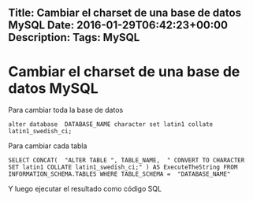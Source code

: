 Title: Cambiar el charset de una base de datos MySQL
Date: 2016-01-29T06:42:23+00:00
Description: 
Tags: MySQL
---
# Cambiar el charset de una base de datos MySQL

Para cambiar toda la base de datos
```
alter database  DATABASE_NAME character set latin1 collate latin1_swedish_ci;
```

Para cambiar cada tabla
```
SELECT CONCAT(  "ALTER TABLE ", TABLE_NAME,  " CONVERT TO CHARACTER SET latin1 COLLATE latin1_swedish_ci;" ) AS ExecuteTheString FROM INFORMATION_SCHEMA.TABLES WHERE TABLE_SCHEMA =  "DATABASE_NAME"
```
Y luego ejecutar el resultado como código SQL
